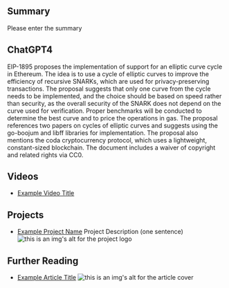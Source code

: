## Summary

Please enter the summary

## ChatGPT4

EIP-1895 proposes the implementation of support for an elliptic curve cycle in Ethereum. The idea is to use a cycle of elliptic curves to improve the efficiency of recursive SNARKs, which are used for privacy-preserving transactions. The proposal suggests that only one curve from the cycle needs to be implemented, and the choice should be based on speed rather than security, as the overall security of the SNARK does not depend on the curve used for verification. Proper benchmarks will be conducted to determine the best curve and to price the operations in gas. The proposal references two papers on cycles of elliptic curves and suggests using the go-boojum and libff libraries for implementation. The proposal also mentions the coda cryptocurrency protocol, which uses a lightweight, constant-sized blockchain. The document includes a waiver of copyright and related rights via CC0.

## Videos

- [Example Video Title](https://www.youtube.com/watch?v=TDGq4aeevgY)

## Projects

- [Example Project Name](https://xxxx.xxx/xxxxx) Project Description (one sentence) ![this is an img's alt for the project logo](https://xxxx.xxx/project-logo.xxx)

## Further Reading

- [Example Article Title](https://xxxx.xxx/xxxxx) ![this is an img's alt for the article cover](https://xxxx.xxx/article-cover.xxx)
